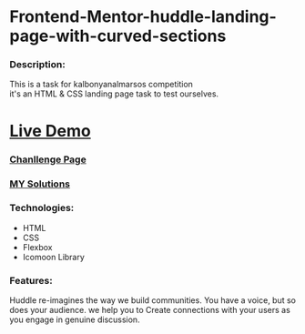 # Frontend-Mentor-huddle-landing-page-with-curved-sections

### Description:
This is a task for kalbonyanalmarsos competition <br>
it's an HTML &amp; CSS landing page task to test ourselves.

# [Live Demo](https://hassan-ghorab.github.io/Hassan-Ghorab-Frontend-Mentor-huddle-landing-page-with-curved-sections/)

### [Chanllenge Page](https://www.frontendmentor.io/challenges/huddle-landing-page-with-curved-sections-5ca5ecd01e82137ec91a50f2)

### [MY Solutions](https://www.frontendmentor.io/solutions/huddle-landing-page-with-curved-sections-1X3EjyqV5u)

### Technologies:
- HTML
- CSS
- Flexbox
- Icomoon Library

### Features:
Huddle re-imagines the way we build communities. 
You have a voice, but so does your audience. 
we help you to Create connections with your users as you engage in genuine discussion.
